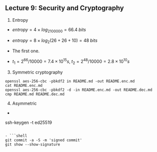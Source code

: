 ## Lecture 9: Security and Cryptography

1. Entropy

- $entropy=4\times log_2100000=66.4 \; bits$

- $entropy=8\times log_2(26+26+10)=48 \; bits$

- The first one.

- $t_1=2^{66}/10000=7.4\times10^{15}s, \; t_2=2^{48}/10000=2.8\times10^{10}s$

3. Symmetric cryptography

```shell
openssl aes-256-cbc -pbkdf2 in README.md -out README.enc.md
cat README.enc.md
openssl aes-256-cbc -pbkdf2 -d -in README.enc.md -out README.dec.md
cmp README.md README.dec.md
```

4. Asymmetric

-  ```shell
  ssh-keygen -t ed25519
   ```

- ```shell
  git commit -a -S -m 'signed commit'
  git show --show-signature
  ```

